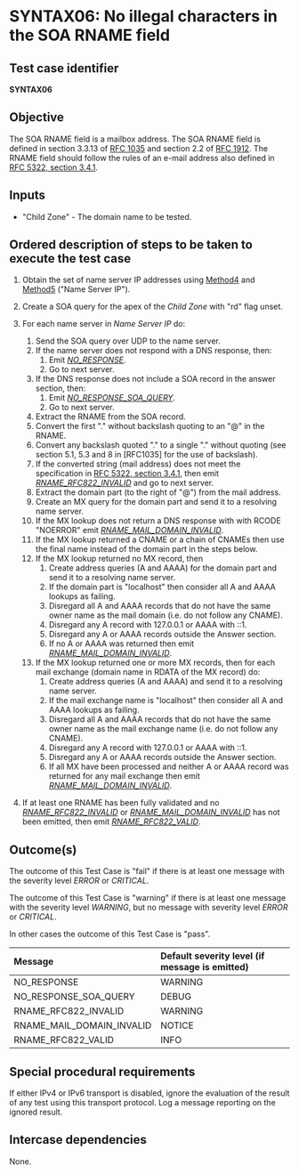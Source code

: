 # SYNTAX06: No illegal characters in the SOA RNAME field

## Test case identifier
**SYNTAX06**

## Objective

The SOA RNAME field is a mailbox address. The SOA RNAME field is defined
in section 3.3.13 of [RFC 1035] and section 2.2 of [RFC 1912]. The RNAME
field should follow the rules of an e-mail address also defined in 
[RFC 5322, section 3.4.1].

## Inputs

* "Child Zone" - The domain name to be tested.

## Ordered description of steps to be taken to execute the test case

1. Obtain the set of name server IP addresses using [Method4] and [Method5]
   ("Name Server IP").

2. Create a SOA query for the apex of the *Child Zone* with "rd" flag unset.

3. For each name server in *Name Server IP* do:
   1. Send the SOA query over UDP to the name server.
   2. If the name server does not respond with a DNS response, then:
      1. Emit *[NO_RESPONSE]*.
      2. Go to next server.
   3. If the DNS response does not include a SOA record in the 
      answer section, then:
      1. Emit *[NO_RESPONSE_SOA_QUERY]*.
      2. Go to next server.
   4. Extract the RNAME from the SOA record.
   5. Convert the first "." without backslash quoting to an "@" in 
      the RNAME.
   6. Convert any backslash quoted "." to a single "." without quoting
      (see section 5.1, 5.3 and 8 in [RFC1035] for the use of backslash).
   7. If the converted string (mail address) does not meet the 
      specification in [RFC 5322, section 3.4.1], then emit 
      *[RNAME_RFC822_INVALID]* and go to next server.
   8. Extract the domain part (to the right of "@") from the mail 
      address.
   9. Create an MX query for the domain part and send it to a resolving
       name server. 
   10. If the MX lookup does not return a DNS response with with RCODE 
       "NOERROR" emit *[RNAME_MAIL_DOMAIN_INVALID]*.
   11. If the MX lookup returned a CNAME or a chain of CNAMEs then
       use the final name instead of the domain part in the steps below.
   12. If the MX lookup returned no MX record, then 
       1. Create address queries (A and AAAA) for the domain part and
          send it to a resolving name server.
       2. If the domain part is "localhost" then consider all A and
          AAAA lookups as failing.
       3. Disregard all A and AAAA records that do not have the same
          owner name as the mail domain (i.e. do not follow
          any CNAME).
       4. Disregard any A record with 127.0.0.1 or AAAA with ::1.
       5. Disregard any A or AAAA records outside the Answer section.
       6. If no A or AAAA was returned then emit 
          *[RNAME_MAIL_DOMAIN_INVALID]*.
   13. If the MX lookup returned one or more MX records, then for each
       mail exchange (domain name in RDATA of the MX record) do:
       1. Create address queries (A and AAAA) and send it to a 
          resolving name server.
       2. If the mail exchange name is "localhost" then consider all 
          A and AAAA lookups as failing.
       3. Disregard all A and AAAA records that do not have the same
          owner name as the mail exchange name (i.e. do not follow
          any CNAME).
       4. Disregard any A record with 127.0.0.1 or AAAA with ::1.
       5. Disregard any A or AAAA records outside the Answer section.
       6. If all MX have been processed and neither A or AAAA record 
          was returned for any mail exchange then emit 
          *[RNAME_MAIL_DOMAIN_INVALID]*.

4. If at least one RNAME has been fully validated and no 
   *[RNAME_RFC822_INVALID]* or *[RNAME_MAIL_DOMAIN_INVALID]*
   has not been emitted, then emit *[RNAME_RFC822_VALID]*.


## Outcome(s)

The outcome of this Test Case is "fail" if there is at least one message
with the severity level *ERROR* or *CRITICAL*.

The outcome of this Test Case is "warning" if there is at least one message
with the severity level *WARNING*, but no message with severity level
*ERROR* or *CRITICAL*.

In other cases the outcome of this Test Case is "pass".

Message                       | Default severity level (if message is emitted)
:-----------------------------|:-----------------------------------
NO_RESPONSE                   | WARNING
NO_RESPONSE_SOA_QUERY         | DEBUG
RNAME_RFC822_INVALID          | WARNING
RNAME_MAIL_DOMAIN_INVALID     | NOTICE
RNAME_RFC822_VALID            | INFO




## Special procedural requirements

If either IPv4 or IPv6 transport is disabled, ignore the evaluation of the
result of any test using this transport protocol. Log a message reporting
on the ignored result.

## Intercase dependencies

None.


[Method4]: ../Methods.md#method-4-obtain-glue-address-records-from-parent

[Method5]: ../Methods.md#method-5-obtain-the-name-server-address-records-from-child

[RFC 1035]: https://tools.ietf.org/html/rfc1035

[RFC 1912]: https://tools.ietf.org/html/rfc1912

[RFC 5322, section 3.4.1]: https://tools.ietf.org/html/rfc5322#section-3.4

[NO_RESPONSE]: #outcomes

[NO_RESPONSE_SOA_QUERY]: #outcomes

[RNAME_RFC822_INVALID]: #outcomes

[RNAME_MAIL_DOMAIN_INVALID]: #outcomes

[RNAME_RFC822_VALID]: #outcomes





